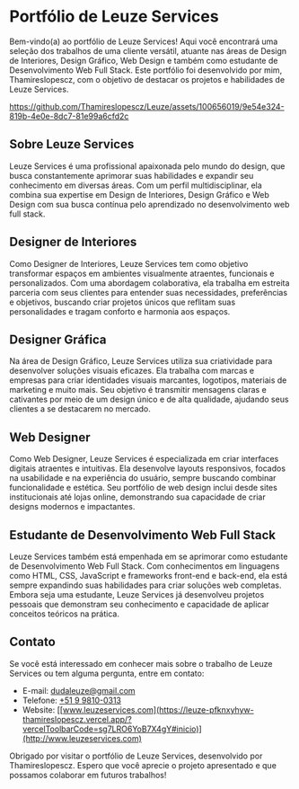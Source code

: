 # Portfólio de Leuze Services

Bem-vindo(a) ao portfólio de Leuze Services! Aqui você encontrará uma seleção dos trabalhos de uma cliente versátil, atuante nas áreas de Design de Interiores, Design Gráfico, Web Design e também como estudante de Desenvolvimento Web Full Stack. Este portfólio foi desenvolvido por mim, Thamireslopescz, com o objetivo de destacar os projetos e habilidades de Leuze Services.

https://github.com/Thamireslopescz/Leuze/assets/100656019/9e54e324-819b-4e0e-8dc7-81e99a6cfd2c



## Sobre Leuze Services

Leuze Services é uma profissional apaixonada pelo mundo do design, que busca constantemente aprimorar suas habilidades e expandir seu conhecimento em diversas áreas. Com um perfil multidisciplinar, ela combina sua expertise em Design de Interiores, Design Gráfico e Web Design com sua busca contínua pelo aprendizado no desenvolvimento web full stack.

## Designer de Interiores

Como Designer de Interiores, Leuze Services tem como objetivo transformar espaços em ambientes visualmente atraentes, funcionais e personalizados. Com uma abordagem colaborativa, ela trabalha em estreita parceria com seus clientes para entender suas necessidades, preferências e objetivos, buscando criar projetos únicos que reflitam suas personalidades e tragam conforto e harmonia aos espaços.

## Designer Gráfica

Na área de Design Gráfico, Leuze Services utiliza sua criatividade para desenvolver soluções visuais eficazes. Ela trabalha com marcas e empresas para criar identidades visuais marcantes, logotipos, materiais de marketing e muito mais. Seu objetivo é transmitir mensagens claras e cativantes por meio de um design único e de alta qualidade, ajudando seus clientes a se destacarem no mercado.

## Web Designer

Como Web Designer, Leuze Services é especializada em criar interfaces digitais atraentes e intuitivas. Ela desenvolve layouts responsivos, focados na usabilidade e na experiência do usuário, sempre buscando combinar funcionalidade e estética. Seu portfólio de web design inclui desde sites institucionais até lojas online, demonstrando sua capacidade de criar designs modernos e impactantes.

## Estudante de Desenvolvimento Web Full Stack

Leuze Services também está empenhada em se aprimorar como estudante de Desenvolvimento Web Full Stack. Com conhecimentos em linguagens como HTML, CSS, JavaScript e frameworks front-end e back-end, ela está sempre expandindo suas habilidades para criar soluções web completas. Embora seja uma estudante, Leuze Services já desenvolveu projetos pessoais que demonstram seu conhecimento e capacidade de aplicar conceitos teóricos na prática.

## Contato

Se você está interessado em conhecer mais sobre o trabalho de Leuze Services ou tem alguma pergunta, entre em contato:

- E-mail: [dudaleuze@gmail.com](mailto:dudaleuze@gmail.com)
- Telefone: [+51 9 9810-0313](tel:+5199810-0313)
- Website: [[www.leuzeservices.com](https://leuze-pfknxyhyw-thamireslopescz.vercel.app/?vercelToolbarCode=sg7LRO6YoB7X4gY#inicio)](http://www.leuzeservices.com)

Obrigado por visitar o portfólio de Leuze Services, desenvolvido por Thamireslopescz. Espero que você aprecie o projeto apresentado e que possamos colaborar em futuros trabalhos!
